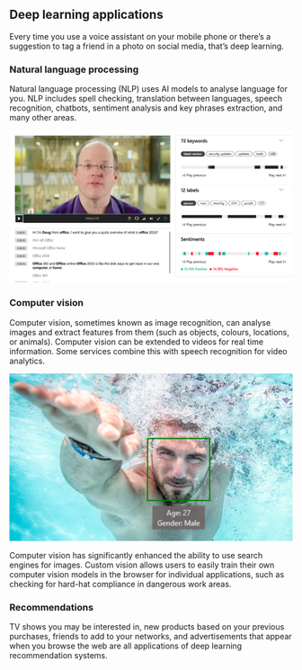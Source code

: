 ## Deep learning applications

Every time you use a voice assistant on your mobile phone or there’s a suggestion to tag a friend in a photo on social media, that’s deep learning.

### Natural language processing

Natural language processing (NLP) uses AI models to analyse language for you. NLP includes spell checking, translation between languages, speech recognition, chatbots, sentiment analysis and key phrases extraction, and many other areas.  

![6.2 NLPExampleVideo](../media/6.2_NLPExampleVideo.png)

### Computer vision

Computer vision, sometimes known as image recognition, can analyse images and extract features from them (such as objects, colours, locations, or animals). Computer vision can be extended to videos for real time information. Some services combine this with speech recognition for video analytics.

![2016-06-21 1746](../media/2016-06-21_1746.png)

Computer vision has significantly enhanced the ability to use search engines for images. Custom vision allows users to easily train their own computer vision models in the browser for individual applications, such as checking for hard-hat compliance in dangerous work areas. 

### Recommendations

TV shows you may be interested in, new products based on your previous purchases, friends to add to your networks, and advertisements that appear when you browse the web are all applications of deep learning recommendation systems.
